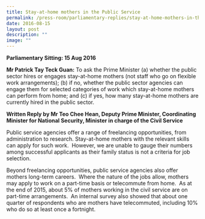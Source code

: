 ```yaml
---
title: Stay‑at‑home mothers in the Public Service
permalink: /press-room/parliamentary-replies/stay-at-home-mothers-in-the-public-service/
date: 2016-08-15
layout: post
description: ""
image: ""
---
```


**Parliamentary Sitting: 15 Aug 2016**

**Mr Patrick Tay Teck Guan:** To ask the Prime Minister (a) whether the public sector hires or engages stay-at-home mothers (not staff who go on flexible work arrangements); (b) if no, whether the public sector agencies can engage them for selected categories of work which stay-at-home mothers can perform from home; and (c) if yes, how many stay-at-home mothers are currently hired in the public sector.  
  
**Written Reply by Mr Teo Chee Hean, Deputy Prime Minister, Coordinating Minister for National Security, Minister in charge of the Civil Service**

Public service agencies offer a range of freelancing opportunities, from administration to research. Stay-at-home mothers with the relevant skills can apply for such work.  However, we are unable to gauge their numbers among successful applicants as their family status is not a criteria for job selection.   
  
Beyond freelancing opportunities, public service agencies also offer mothers long-term careers.  Where the nature of the jobs allow, mothers may apply to work on a part-time basis or telecommute from home.  As at the end of 2015, about 5% of mothers working in the civil service are on part-time arrangements.  An internal survey also showed that about one quarter of respondents who are mothers have telecommuted, including 10% who do so at least once a fortnight.